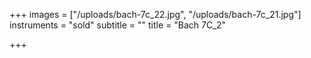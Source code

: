 +++
images = ["/uploads/bach-7c_22.jpg", "/uploads/bach-7c_21.jpg"]
instruments = "sold"
subtitle = ""
title = "Bach 7C_2"

+++
